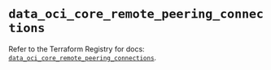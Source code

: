 # `data_oci_core_remote_peering_connections`

Refer to the Terraform Registry for docs: [`data_oci_core_remote_peering_connections`](https://registry.terraform.io/providers/oracle/oci/7.19.0/docs/data-sources/core_remote_peering_connections).
